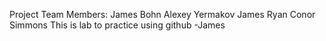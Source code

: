 Project Team Members:
James Bohn
Alexey Yermakov
James Ryan
Conor Simmons
This is lab to practice using github -James


